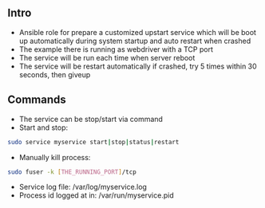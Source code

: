## Intro
- Ansible role for prepare a customized upstart service which will be boot up automatically during system startup and auto restart when crashed
- The example there is running as webdriver with a TCP port
- The service will be run each time when server reboot
- The service will be restart automatically if crashed, try 5 times within 30 seconds, then giveup

## Commands
- The service can be stop/start via command
- Start and stop: 
``` sh
sudo service myservice start|stop|status|restart
```
- Manually kill process:
``` sh
sudo fuser -k [THE_RUNNING_PORT]/tcp
```
- Service log file: /var/log/myservice.log
- Process id logged at in: /var/run/myservice.pid
